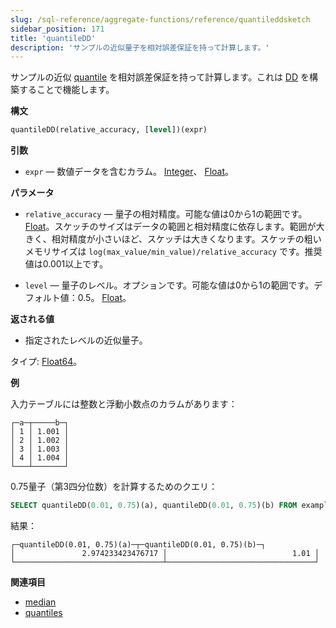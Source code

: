 ```yaml
---
slug: /sql-reference/aggregate-functions/reference/quantileddsketch
sidebar_position: 171
title: 'quantileDD'
description: 'サンプルの近似量子を相対誤差保証を持って計算します。'
---
```


サンプルの近似 [quantile](https://en.wikipedia.org/wiki/Quantile) を相対誤差保証を持って計算します。これは [DD](https://www.vldb.org/pvldb/vol12/p2195-masson.pdf) を構築することで機能します。

**構文**

``` sql
quantileDD(relative_accuracy, [level])(expr)
```

**引数**

- `expr` — 数値データを含むカラム。 [Integer](../../../sql-reference/data-types/int-uint.md)、 [Float](../../../sql-reference/data-types/float.md)。

**パラメータ**

- `relative_accuracy` — 量子の相対精度。可能な値は0から1の範囲です。 [Float](../../../sql-reference/data-types/float.md)。スケッチのサイズはデータの範囲と相対精度に依存します。範囲が大きく、相対精度が小さいほど、スケッチは大きくなります。スケッチの粗いメモリサイズは `log(max_value/min_value)/relative_accuracy` です。推奨値は0.001以上です。

- `level` — 量子のレベル。オプションです。可能な値は0から1の範囲です。デフォルト値：0.5。 [Float](../../../sql-reference/data-types/float.md)。

**返される値**

- 指定されたレベルの近似量子。

タイプ: [Float64](/sql-reference/data-types/float)。

**例**

入力テーブルには整数と浮動小数点のカラムがあります：

``` text
┌─a─┬─────b─┐
│ 1 │ 1.001 │
│ 2 │ 1.002 │
│ 3 │ 1.003 │
│ 4 │ 1.004 │
└───┴───────┘
```

0.75量子（第3四分位数）を計算するためのクエリ：

``` sql
SELECT quantileDD(0.01, 0.75)(a), quantileDD(0.01, 0.75)(b) FROM example_table;
```

結果：

``` text
┌─quantileDD(0.01, 0.75)(a)─┬─quantileDD(0.01, 0.75)(b)─┐
│               2.974233423476717 │                            1.01 │
└─────────────────────────────────┴─────────────────────────────────┘
```

**関連項目**

- [median](/sql-reference/aggregate-functions/reference/median)
- [quantiles](../../../sql-reference/aggregate-functions/reference/quantiles.md#quantiles)
